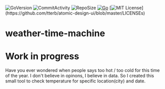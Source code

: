 
![GoVersion](https://img.shields.io/github/go-mod/go-version/gogstickgo/weather-time-machine)
![CommitActivity](https://img.shields.io/github/commit-activity/y/gogstickgo/weather-time-machine)
![RepoSize](https://img.shields.io/github/repo-size/gogstickgo/weather-time-machine)
[![Go](https://github.com/GoGstickGo/weather-time-machine/actions/workflows/go.yml/badge.svg)](https://github.com/GoGstickGo/weather-time-machine/actions/workflows/go.yml)
[![MIT License](https://img.shields.io/apm/l/atomic-design-ui.svg?)](https://github.com/tterb/atomic-design-ui/blob/master/LICENSEs)


# weather-time-machine
# Work in progress

Have you ever wondered when people says too hot / too cold for this time of the year. I don't believe in opinons, I believe in data. So I created this small tool to check temperature for specific location(city) and date.
